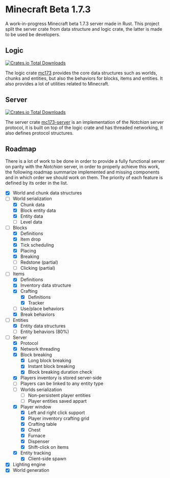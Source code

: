 # Minecraft Beta 1.7.3
A work-in-progress Minecraft beta 1.7.3 server made in Rust. This project split the server
crate from data structure and logic crate, the latter is made to be used be developers.

## Logic

[![Crates.io Total Downloads](https://img.shields.io/crates/d/mc173?style=flat-square)](https://crates.io/crates/mc173)

The logic crate [mc173](/mc173/) provides the core data structures such as worlds, chunks 
and entities, but also the behaviors for blocks, items and entities. It also provides a
lot of utilities related to Minecraft.

## Server

[![Crates.io Total Downloads](https://img.shields.io/crates/d/mc173-server?style=flat-square)](https://crates.io/crates/mc173-server)

The server crate [mc173-server](/mc173-server/) is an implementation of the *Notchian* 
server protocol, it is built on top of the logic crate and has threaded networking, it 
also defines protocol structures.

## Roadmap
There is a lot of work to be done in order to provide a fully functional server on 
parity with the *Notchian* server, in order to properly achieve this work, the following
roadmap summarize implemented and missing components and in which order we should work
on them. The priority of each feature is defined by its order in the list.

- [x] World and chunk data structures
- [ ] World serialization
    - [x] Chunk data
    - [x] Block entity data
    - [x] Entity data
    - [ ] Level data
- [ ] Blocks
    - [x] Definitions
    - [x] Item drop
    - [x] Tick scheduling
    - [x] Placing
    - [x] Breaking
    - [ ] Redstone (partial)
    - [ ] Clicking (partial)
- [ ] Items
    - [x] Definitions
    - [x] Inventory data structure
    - [x] Crafting
        - [x] Definitions
        - [x] Tracker
    - [ ] Use/place behaviors
    - [x] Break behaviors
- [ ] Entities
    - [x] Entity data structures
    - [ ] Entity behaviors (80%)
- [ ] Server
    - [x] Protocol
    - [x] Network threading
    - [x] Block breaking
        - [x] Long block breaking
        - [x] Instant block breaking
        - [x] Block breaking duration check
    - [x] Players inventory is stored server-side
    - [ ] Players can be linked to any entity type
    - [ ] Worlds serialization
        - [ ] Non-persistent player entities
        - [ ] Player entities saved appart
    - [x] Player window
        - [x] Left and right click support
        - [x] Player inventory crafting grid
        - [x] Crafting table
        - [x] Chest
        - [x] Furnace
        - [x] Dispenser
        - [x] Shift-click on items
    - [x] Entity tracking
        - [x] Client-side spawn
- [x] Lighting engine
- [x] World generation
